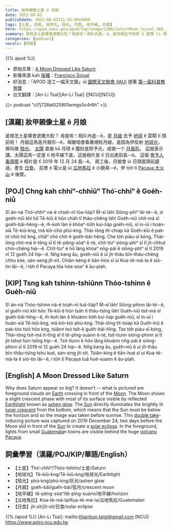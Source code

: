 ```yaml
---
title: 妝甲親像土星 ê 月娘
date: 2022-08-02
publishdate: 2022-08-02T11:45:00+0800
tags: [土星, 月娘, 地球光, 殕光, 月眉, 地平線, 日食]
hero: https://apod.nasa.gov/apod/fap/image/2208/SaturnMoon_Sojuel_960.jpg
summary: 是按怎土星哪會遮爾大粒？毋是啦！相片內底--ê，是月娘去予地球 ê 雲閘 tī 頭前啦！
categories: [podcast]
vocals: [阿錕]
---
```


{{% apod %}}

- 原始文章：[A Moon Dressed Like Saturn](https://apod.nasa.gov/apod/ap220802.html)
- 影像來源 kah [版權][copyright]：[Francisco Sojuel](mailto:fsojuel1@gmail.com)
- 好消息：「APOD 逐工一幅天文圖」ùi [國際天文聯會 (IAU)](https://www.iau.org/) 提著 [第一屆科普教育獎](https://www.iau.org/news/pressreleases/detail/iau2206/)
- 台文翻譯：[An-Li Tsai][An-Li Tsai] ([NCU][NCU])

{{< podcast "cl7j728at025901wmgs5o4r6h" >}}

## [漢羅] 妝甲親像土星 ê 月娘
是按怎土星哪會遮爾大粒？
毋是啦！相片內底--ê，是 [月娘][Moon] 去予 [地球][Earth] ê 雲閘 tī 頭前啦！
月娘這馬是月眉形--ê，毋閣咱會看著規粒月娘，是因為伊反射 [地球光][Earthlight]，嘛叫做 [殕光][ashen glow]。
[太陽][Sun 1] 直接 kā 月球 ê 腹肚底照予光，成做一个 [月眉形][lunar crescent]。
這就表示講，太陽這馬一定是 tī 地平線下底，這張相片是 tī 日出進前翕--ê。
這張 [會予人看兩擺][double take] ê 相片是 tī 2019 年 12 月 24 翕--ê。
兩工後，月娘會 ùi 日頭面頭前趨過，產生 [日食][solar eclipse]。
前景 ê 電火是 ùi [瓜地馬拉][Guatemala] ê 小鎮來--ê，伊 to̍h tī [Pacaya 大火山][volcano Pacaya] ê 後壁。

## [POJ] Chng kah chhiⁿ-chhiūⁿ Thó͘-chhiⁿ ê Goe̍h-niû
Sī án-ná Thó͘-chhiⁿ ná-ē chiah-nī tōa-lia̍p?
M̄-sī la̍h!
Siòng-phìⁿ lāi-té--ê, sī goe̍h-niû khì hō͘ Tē-kiû ê hûn cha̍h tī thâu-chêng la̍h!
Goe̍h-niû chit-má sī goe̍h-bâi-hêng--ê, m̄-koh lán ē khòaⁿ-tio̍h kui-lia̍p goe̍h-niû, sī in-ūi i hoán-siā Tē-kiû-kng, mā kiò-chò phú-kng.
Thài-iông ti̍t-chiap kā Goe̍h-kiû ê pak-tó͘ chiò hō͘ kng, chiâⁿ chò chi̍t-ê goe̍h-bâi-hêng.
Che to̍h piáu-sī kóng, Thài-iông chit-má it-tēng sī tī tē-pêng-sòaⁿ ē-té, chit-tiuⁿ siòng-phìⁿ sī tī ji̍t-chhut chìn-chêng hip--ê.
Chit-tiuⁿ ē hō͘ lâng khòaⁿ nn̄g-pái ê siòng-phìⁿ sī tī 2019 nî 12 goe̍h 24 hip--ê.
Nn̄g kang āu, goe̍h-niû ē ùi ji̍t-thâu bīn-thâu-chêng chhu kòe, sán-seng ji̍t-si̍t.
Chiân-kéng ê tiān-hóe sī ùi Koa-tē-má-la ê sió-tìn lâi--ê, i to̍h tī Pacaya tōa hóe-soaⁿ ê āu-piah.

## [KIP] Tsng kah tshinn-tshiūnn Thóo-tshinn ê Gue̍h-niû
Sī án-ná Thóo-tshinn ná-ē tsiah-nī tuā-lia̍p?
M̄-sī la̍h!
Siòng-phìnn lāi-té--ê, sī gue̍h-niû khì hōo Tē-kiû ê hûn tsa̍h tī thâu-tsîng la̍h!
Gue̍h-niû tsit-má sī gue̍h-bâi-hîng--ê, m̄-koh lán ē khuànn-tio̍h kui-lia̍p gue̍h-niû, sī in-uī i huán-siā Tē-kiû-kng, mā kiò-tsò phú-kng.
Thài-iông ti̍t-tsiap kā Gue̍h-kiû ê pak-tóo tsiò hōo kng, tsiânn tsò tsi̍t-ê gue̍h-bâi-hîng.
Tse to̍h piáu-sī kóng, Thài-iông tsit-má it-tīng sī tī tē-pîng-suànn ē-té, tsit-tiunn siòng-phìnn sī tī ji̍t-tshut tsìn-tsîng hip--ê.
Tsit-tiunn ē hōo lâng khuànn nn̄g-pái ê siòng-phìnn sī tī 2019 nî 12 gue̍h 24 hip--ê.
Nn̄g kang āu, gue̍h-niû ē uì ji̍t-thâu bīn-thâu-tsîng tshu kuè, sán-sing ji̍t-si̍t.
Tsiân-kíng ê tiān-hué sī uì Kua-tē-má-la ê sió-tìn lâi--ê, i to̍h tī Pacaya tuā hué-suann ê āu-piah.

## [English] A Moon Dressed Like Saturn
Why does Saturn appear so big?
It doesn't -- what is pictured are foreground clouds on [Earth][Earth] crossing in front of the [Moon][Moon].
The Moon shows a slight crescent phase with most of its surface visible by reflected [Earthlight][Earthlight] known as [ashen glow][ashen glow].
The [Sun][Sun 1] directly illuminates the brightly lit [lunar crescent][lunar crescent] from the bottom, which means that the Sun must be below the horizon and so the image was taken before sunrise.
This [double take][double take]\-inducing picture was captured on 2019 December 24, two days before the Moon slid in front of the [Sun][Sun 2] to create a [solar eclipse][solar eclipse].
In the foreground, lights from small [Guatemala][Guatemala]n towns are visible behind the huge [volcano Pacaya][volcano Pacaya].


## 詞彙學習（漢羅/POJ/KIP/華語/English）
- 【土星】Thó͘-chhiⁿ/Thóo-tshinn/土星/Saturn
- 【地球光】Tē-kiû-kng/Tē-kiû-kng/地球光/Earthlight
- 【殕光】phú-kng/phú-kng/灰光/ashen glow
- 【月眉】goe̍h-bâi/gue̍h-bâi/弦月/crescent moon
- 【地平線】tē-pêng-sòaⁿ/tē-pîng-suànn/地平線/horizon
- 【瓜地馬拉】Koa-tē-má-la/Kua-tē-má-la/瓜地馬拉/Guatemalan
- 【日食】ji̍t-si̍t/ji̍t-si̍t/日食/solar eclipse


{{% /apod %}}
[An-Li Tsai]: mailto:thianbun.taigi@gmail.com
[NCU]: https://www.astro.ncu.edu.tw

[copyright]: https://apod.nasa.gov/apod/fap/lib/about_apod.html#srapply

[Earth]:https://solarsystem.nasa.gov/planets/earth/overview/
[Moon]:https://solarsystem.nasa.gov/moons/earths-moon/in-depth/
[Earthlight]:https://en.wikipedia.org/wiki/Earthlight_(astronomy)
[ashen glow]:https://apod.nasa.gov/apod/ap190504.html
[Sun 1]:https://solarsystem.nasa.gov/solar-system/sun/by-the-numbers/
[lunar crescent]:https://apod.nasa.gov/apod/ap220201.html
[double take]:http://img.over-blog.com/600x450/0/19/24/98/optical-illusion/kit-cat.jpg
[Sun 2]:https://apod.nasa.gov/apod/ap191028.html
[solar eclipse]:https://apod.nasa.gov/apod/ap191228.html
[Guatemala]:https://en.wikipedia.org/wiki/Guatemala
[volcano Pacaya]:https://youtu.be/9fqNNALIWjQ

